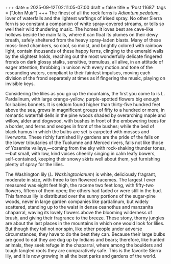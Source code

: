 +++
date = 2025-09-12T02:11:05-07:00
draft = false
title = 'Post 11687'
tags = ["John Muir"]
+++
The finest of all the rock ferns is _Adiantum pedatum_, lover of waterfalls and the lightest waftings of irised spray. No other Sierra fern is so constant a companion of white spray-covered streams, or tells so well their wild thundering music. The homes it loves best are cave-like hollows beside the main falls, where it can float its plumes on their dewy breath, safely sheltered from the heavy spray-laden blasts. Many of these moss-lined chambers, so cool, so moist, and brightly colored with rainbow light, contain thousands of these happy ferns, clinging to the emerald walls by the slightest holds, reaching out the most wonderfully delicate fingered fronds on dark glossy stalks, sensitive, tremulous, all alive, in an attitude of eager attention; throbbing in unison with every motion and tone of the resounding waters, compliant to their faintest impulses, moving each division of the frond separately at times as if fingering the music, playing on invisible keys.

Considering the lilies as you go up the mountains, the first you come to is L. Pardalinum, with large orange-yellow, purple-spotted flowers big enough for babies bonnets. It is seldom found higher than thirty-five hundred feet above the sea, grows in magnificent groups of fifty to a hundred or more, in romantic waterfall dells in the pine woods shaded by overarching maple and willow, alder and dogwood, with bushes in front of the embowering trees for a border, and ferns and sedges in front of the bushes; while the bed of black humus in which the bulbs are set is carpeted with mosses and liverworts. These richly furnished lily gardens are the pride of the falls on the lower tributaries of the Tuolumne and Merced rivers, falls not like those of Yosemite valleys,—coming from the sky with rock-shaking thunder tones,—but small, with low, kind voices cheerily singing in calm leafy bowers, self-contained, keeping their snowy skirts well about them, yet furnishing plenty of spray for the lilies.

The Washington lily (_L. Washingtonianum_) is white, deliciously fragrant, moderate in size, with three to ten flowered racemes. The largest I ever measured was eight feet high, the raceme two feet long, with fifty-two flowers, fifteen of them open; the others had faded or were still in the bud. This famous lily is distributed over the sunny portions of the sugar-pine woods, never in large garden companies like pardalinum, but widely scattered, standing up to the waist in dense ceanothus and manzanita chaparral, waving its lovely flowers above the blooming wilderness of brush, and giving their fragrance to the breeze. These stony, thorny jungles are about the last places in the mountains in which one would look for lilies. But though they toil not nor spin, like other people under adverse circumstances, they have to do the best they can. Because their large bulbs are good to eat they are dug up by Indians and bears; therefore, like hunted animals, they seek refuge in the chaparral, where among the boulders and tough tangled roots they are comparatively safe. This is the favorite Sierra lily, and it is now growing in all the best parks and gardens of the world.
